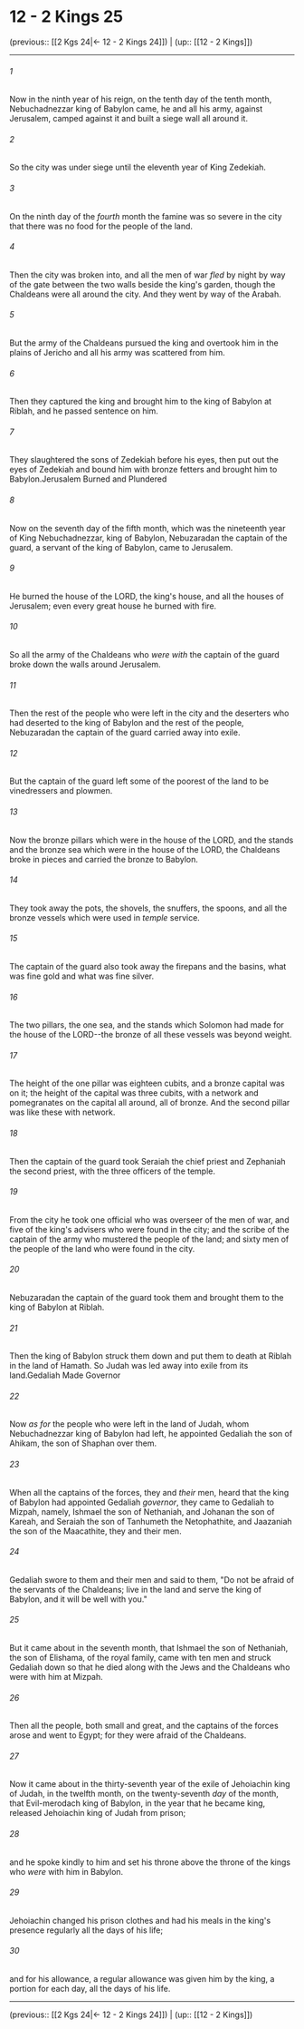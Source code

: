 # 12 - 2 Kings 25

(previous:: [[2 Kgs 24|← 12 - 2 Kings 24]]) | (up:: [[12 - 2 Kings]])

***


###### 1 
Now in the ninth year of his reign, on the tenth day of the tenth month, Nebuchadnezzar king of Babylon came, he and all his army, against Jerusalem, camped against it and built a siege wall all around it. 

###### 2 
So the city was under siege until the eleventh year of King Zedekiah. 

###### 3 
On the ninth day of the _fourth_ month the famine was so severe in the city that there was no food for the people of the land. 

###### 4 
Then the city was broken into, and all the men of war _fled_ by night by way of the gate between the two walls beside the king's garden, though the Chaldeans were all around the city. And they went by way of the Arabah. 

###### 5 
But the army of the Chaldeans pursued the king and overtook him in the plains of Jericho and all his army was scattered from him. 

###### 6 
Then they captured the king and brought him to the king of Babylon at Riblah, and he passed sentence on him. 

###### 7 
They slaughtered the sons of Zedekiah before his eyes, then put out the eyes of Zedekiah and bound him with bronze fetters and brought him to Babylon.Jerusalem Burned and Plundered 

###### 8 
Now on the seventh day of the fifth month, which was the nineteenth year of King Nebuchadnezzar, king of Babylon, Nebuzaradan the captain of the guard, a servant of the king of Babylon, came to Jerusalem. 

###### 9 
He burned the house of the LORD, the king's house, and all the houses of Jerusalem; even every great house he burned with fire. 

###### 10 
So all the army of the Chaldeans who _were with_ the captain of the guard broke down the walls around Jerusalem. 

###### 11 
Then the rest of the people who were left in the city and the deserters who had deserted to the king of Babylon and the rest of the people, Nebuzaradan the captain of the guard carried away into exile. 

###### 12 
But the captain of the guard left some of the poorest of the land to be vinedressers and plowmen. 

###### 13 
Now the bronze pillars which were in the house of the LORD, and the stands and the bronze sea which were in the house of the LORD, the Chaldeans broke in pieces and carried the bronze to Babylon. 

###### 14 
They took away the pots, the shovels, the snuffers, the spoons, and all the bronze vessels which were used in _temple_ service. 

###### 15 
The captain of the guard also took away the firepans and the basins, what was fine gold and what was fine silver. 

###### 16 
The two pillars, the one sea, and the stands which Solomon had made for the house of the LORD--the bronze of all these vessels was beyond weight. 

###### 17 
The height of the one pillar was eighteen cubits, and a bronze capital was on it; the height of the capital was three cubits, with a network and pomegranates on the capital all around, all of bronze. And the second pillar was like these with network. 

###### 18 
Then the captain of the guard took Seraiah the chief priest and Zephaniah the second priest, with the three officers of the temple. 

###### 19 
From the city he took one official who was overseer of the men of war, and five of the king's advisers who were found in the city; and the scribe of the captain of the army who mustered the people of the land; and sixty men of the people of the land who were found in the city. 

###### 20 
Nebuzaradan the captain of the guard took them and brought them to the king of Babylon at Riblah. 

###### 21 
Then the king of Babylon struck them down and put them to death at Riblah in the land of Hamath. So Judah was led away into exile from its land.Gedaliah Made Governor 

###### 22 
Now _as for_ the people who were left in the land of Judah, whom Nebuchadnezzar king of Babylon had left, he appointed Gedaliah the son of Ahikam, the son of Shaphan over them. 

###### 23 
When all the captains of the forces, they and _their_ men, heard that the king of Babylon had appointed Gedaliah _governor_, they came to Gedaliah to Mizpah, namely, Ishmael the son of Nethaniah, and Johanan the son of Kareah, and Seraiah the son of Tanhumeth the Netophathite, and Jaazaniah the son of the Maacathite, they and their men. 

###### 24 
Gedaliah swore to them and their men and said to them, "Do not be afraid of the servants of the Chaldeans; live in the land and serve the king of Babylon, and it will be well with you." 

###### 25 
But it came about in the seventh month, that Ishmael the son of Nethaniah, the son of Elishama, of the royal family, came with ten men and struck Gedaliah down so that he died along with the Jews and the Chaldeans who were with him at Mizpah. 

###### 26 
Then all the people, both small and great, and the captains of the forces arose and went to Egypt; for they were afraid of the Chaldeans. 

###### 27 
Now it came about in the thirty-seventh year of the exile of Jehoiachin king of Judah, in the twelfth month, on the twenty-seventh _day_ of the month, that Evil-merodach king of Babylon, in the year that he became king, released Jehoiachin king of Judah from prison; 

###### 28 
and he spoke kindly to him and set his throne above the throne of the kings who _were_ with him in Babylon. 

###### 29 
Jehoiachin changed his prison clothes and had his meals in the king's presence regularly all the days of his life; 

###### 30 
and for his allowance, a regular allowance was given him by the king, a portion for each day, all the days of his life.

***

(previous:: [[2 Kgs 24|← 12 - 2 Kings 24]]) | (up:: [[12 - 2 Kings]])
